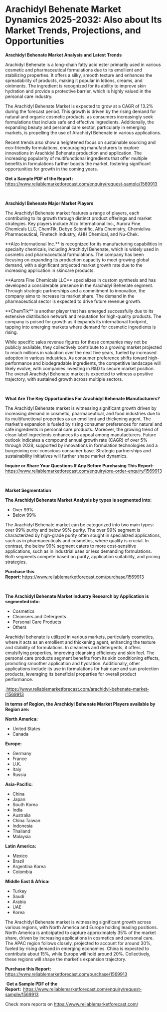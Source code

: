 <p><h1>Arachidyl Behenate Market Dynamics 2025-2032: Also about Its Market Trends, Projections, and Opportunities</h1></p><p><strong>Arachidyl Behenate Market Analysis and Latest Trends</strong></p>
<p><p>Arachidyl Behenate is a long-chain fatty acid ester primarily used in various cosmetic and pharmaceutical formulations due to its emollient and stabilizing properties. It offers a silky, smooth texture and enhances the spreadability of products, making it popular in lotions, creams, and ointments. The ingredient is recognized for its ability to improve skin hydration and provide a protective barrier, which is highly valued in the personal care industry.</p><p>The Arachidyl Behenate Market is expected to grow at a CAGR of 13.2% during the forecast period. This growth is driven by the rising demand for natural and organic cosmetic products, as consumers increasingly seek formulations that include safe and effective ingredients. Additionally, the expanding beauty and personal care sector, particularly in emerging markets, is propelling the use of Arachidyl Behenate in various applications. </p><p>Recent trends also show a heightened focus on sustainable sourcing and eco-friendly formulations, encouraging manufacturers to explore innovations in Arachidyl Behenate production and application. The increasing popularity of multifunctional ingredients that offer multiple benefits in formulations further boosts the market, fostering significant opportunities for growth in the coming years.</p></p>
<p><strong>Get a Sample PDF of the Report:&nbsp;</strong> <a href="https://www.reliablemarketforecast.com/enquiry/request-sample/1569913?utm_campaign=3357&utm_medium=2&utm_source=Github&utm_content=ia&utm_term=25032025&utm_id=arachidyl-behenate">https://www.reliablemarketforecast.com/enquiry/request-sample/1569913</a></p>
<p>&nbsp;</p>
<p><strong>Arachidyl Behenate Major Market Players</strong></p>
<p><p>The Arachidyl Behenate market features a range of players, each contributing to its growth through distinct product offerings and market strategies. Key players include Alzo International Inc., Aurora Fine Chemicals LLC, ChemTik, Debye Scientific, Alfa Chemistry, Chemieliva Pharmaceutical, Finetech Industry, AHH Chemical, and Nu-Chek.</p><p>**Alzo International Inc.** is recognized for its manufacturing capabilities in specialty chemicals, including Arachidyl Behenate, which is widely used in cosmetic and pharmaceutical formulations. The company has been focusing on expanding its production capacity to meet growing global demand, with a significant projected market growth rate due to the increasing application in skincare products.</p><p>**Aurora Fine Chemicals LLC** specializes in custom synthesis and has developed a considerable presence in the Arachidyl Behenate segment. Through strategic partnerships and a commitment to innovation, the company aims to increase its market share. The demand in the pharmaceutical sector is expected to drive future revenue growth.</p><p>**ChemTik** is another player that has emerged successfully due to its extensive distribution network and reputation for high-quality products. The company is poised for growth as it expands its international footprint, tapping into emerging markets where demand for cosmetic ingredients is rising.</p><p>While specific sales revenue figures for these companies may not be publicly available, they collectively contribute to a growing market projected to reach millions in valuation over the next five years, fueled by increased adoption in various industries. As consumer preference shifts toward high-performance and biodegradable ingredients, the competitive landscape will likely evolve, with companies investing in R&D to secure market position. The overall Arachidyl Behenate market is expected to witness a positive trajectory, with sustained growth across multiple sectors.</p></p>
<p>&nbsp;</p>
<p><strong>What Are The Key Opportunities For Arachidyl Behenate Manufacturers?</strong></p>
<p><p>The Arachidyl Behenate market is witnessing significant growth driven by increasing demand in cosmetic, pharmaceutical, and food industries due to its multifunctional properties as an emollient and thickening agent. The market's expansion is fueled by rising consumer preferences for natural and safe ingredients in personal care products. Moreover, the growing trend of clean label ingredients enhances its appeal among manufacturers. Future outlook indicates a compound annual growth rate (CAGR) of over 5% through 2028, supported by innovations in formulation technologies and a burgeoning eco-conscious consumer base. Strategic partnerships and sustainability initiatives will further shape market dynamics.</p></p>
<p><strong>Inquire or Share Your Questions If Any Before Purchasing This Report:</strong> <a href="https://www.reliablemarketforecast.com/enquiry/pre-order-enquiry/1569913?utm_campaign=3357&utm_medium=2&utm_source=Github&utm_content=ia&utm_term=25032025&utm_id=arachidyl-behenate">https://www.reliablemarketforecast.com/enquiry/pre-order-enquiry/1569913</a></p>
<p>&nbsp;</p>
<p><strong>Market Segmentation</strong></p>
<p><strong>The Arachidyl Behenate Market Analysis by types is segmented into:</strong></p>
<p><ul><li>Over 99%</li><li>Below 99%</li></ul></p>
<p><p>The Arachidyl Behenate market can be categorized into two main types: over 99% purity and below 99% purity. The over 99% segment is characterized by high-grade purity often sought in specialized applications, such as in pharmaceuticals and cosmetics, where quality is crucial. In contrast, the below 99% segment caters to more cost-sensitive applications, such as in industrial uses or less demanding formulations. Both segments compete based on purity, application suitability, and pricing strategies.</p></p>
<p><strong>Purchase this Report:&nbsp;</strong><a href="https://www.reliablemarketforecast.com/purchase/1569913?utm_campaign=3357&utm_medium=2&utm_source=Github&utm_content=ia&utm_term=25032025&utm_id=arachidyl-behenate">https://www.reliablemarketforecast.com/purchase/1569913</a></p>
<p>&nbsp;</p>
<p><strong>The Arachidyl Behenate Market Industry Research by Application is segmented into:</strong></p>
<p><ul><li>Cosmetics</li><li>Cleansers and Detergents</li><li>Personal Care Products</li><li>Others</li></ul></p>
<p><p>Arachidyl behenate is utilized in various markets, particularly cosmetics, where it acts as an emollient and thickening agent, enhancing the texture and stability of formulations. In cleansers and detergents, it offers emulsifying properties, improving cleansing efficiency and skin feel. The personal care products segment benefits from its skin conditioning effects, promoting smoother application and hydration. Additionally, other applications include its use in formulations for hair care and sun protection products, leveraging its beneficial properties for overall product performance.</p></p>
<p><a href="https://www.reliablemarketforecast.com/arachidyl-behenate-market-r1569913?utm_campaign=3357&utm_medium=2&utm_source=Github&utm_content=ia&utm_term=25032025&utm_id=arachidyl-behenate">&nbsp;https://www.reliablemarketforecast.com/arachidyl-behenate-market-r1569913</a></p>
<p><strong>In terms of Region, the Arachidyl Behenate Market Players available by Region are:</strong></p>
<p>
    <p> <strong> North America: </strong>
        <ul>
            <li>United States</li>
            <li>Canada</li>
        </ul>
        </p> 
    <p> <strong> Europe: </strong>
        <ul>
            <li>Germany</li>
            <li>France</li>
            <li>U.K.</li>
            <li>Italy</li>
            <li>Russia</li>
        </ul>
        </p> 
    <p> <strong> Asia-Pacific: </strong>
        <ul>
            <li>China</li>
            <li>Japan</li>
            <li>South Korea</li>
            <li>India</li>
            <li>Australia</li>
            <li>China Taiwan</li>
            <li>Indonesia</li>
            <li>Thailand</li>
            <li>Malaysia</li>
        </ul>
        </p> 
    <p> <strong> Latin America: </strong>
        <ul>
            <li>Mexico</li>
            <li>Brazil</li>
            <li>Argentina Korea</li>
            <li>Colombia</li>
        </ul>
        </p> 
    <p> <strong> Middle East & Africa: </strong>
        <ul>
            <li>Turkey</li>
            <li>Saudi</li>
            <li>Arabia</li>
            <li>UAE</li>
            <li>Korea</li>
        </ul>
    </p>
    </p>
<p><p>The Arachidyl Behenate market is witnessing significant growth across various regions, with North America and Europe holding leading positions. North America is anticipated to capture approximately 35% of the market share, driven by increasing applications in cosmetics and personal care. The APAC region follows closely, projected to account for around 30%, fueled by rising demand in emerging economies. China is expected to contribute about 15%, while Europe will hold around 20%. Collectively, these regions will shape the market's expansion trajectory.</p></p>
<p><strong>Purchase this Report: </strong><a href="https://www.reliablemarketforecast.com/purchase/1569913?utm_campaign=3357&utm_medium=2&utm_source=Github&utm_content=ia&utm_term=25032025&utm_id=arachidyl-behenate">https://www.reliablemarketforecast.com/purchase/1569913</a></p>
<p>&nbsp;<strong>Get a Sample PDF of the Report:&nbsp;&nbsp;</strong><a href="https://www.reliablemarketforecast.com/enquiry/request-sample/1569913?utm_campaign=3357&utm_medium=2&utm_source=Github&utm_content=ia&utm_term=25032025&utm_id=arachidyl-behenate">https://www.reliablemarketforecast.com/enquiry/request-sample/1569913</a></p>
<p><strong></strong></p>
<p>Check more reports on <a href="https://www.reliablemarketforecast.com/?utm_campaign=3357&utm_medium=2&utm_source=Github&utm_content=ia&utm_term=25032025&utm_id=arachidyl-behenate">https://www.reliablemarketforecast.com/</a></p>